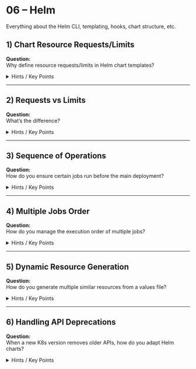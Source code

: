 # 06 – Helm

Everything about the Helm CLI, templating, hooks, chart structure, etc.

## 1) Chart Resource Requests/Limits
**Question:**  
Why define resource requests/limits in Helm chart templates?

<details>
  <summary>Hints / Key Points</summary>

  - Ensures pods don’t starve or oversubscribe cluster resources.
  - Helm allows parameterizing values for different environments.
</details>

---

## 2) Requests vs Limits
**Question:**  
What’s the difference?

<details>
  <summary>Hints / Key Points</summary>

  - **Requests**: guaranteed minimum resources.  
  - **Limits**: maximum resources the container can use.
</details>

---

## 3) Sequence of Operations
**Question:**  
How do you ensure certain jobs run before the main deployment?

<details>
  <summary>Hints / Key Points</summary>

  - Helm hooks (`pre-install`, `post-install`) or ordering resources carefully.
  - “Wait” flags, custom labels, or orchestrate with a separate chart if needed.
</details>

---

## 4) Multiple Jobs Order
**Question:**  
How do you manage the execution order of multiple jobs?

<details>
  <summary>Hints / Key Points</summary>

  - Helm hooks with weights, or a single orchestrating job that triggers steps in sequence.
</details>

---

## 5) Dynamic Resource Generation
**Question:**  
How do you generate multiple similar resources from a values file?

<details>
  <summary>Hints / Key Points</summary>

  - Use `range` in a template: `{{- range .Values.myItems }}`.
  - Each item can produce a resource with dynamic metadata/spec fields.
</details>

---

## 6) Handling API Deprecations
**Question:**  
When a new K8s version removes older APIs, how do you adapt Helm charts?

<details>
  <summary>Hints / Key Points</summary>

  - Update to newer API versions in `.yaml` templates.
  - Tools like `helm template` or `pluto` help detect usage of deprecated APIs.
</details>

